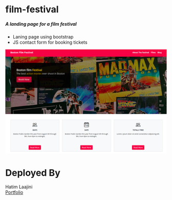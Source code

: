 # film-festival
##### A landing page for a film festival<br/>
- Laning page using bootstrap 
- JS contact form for booking tickets

<img src="https://raw.githubusercontent.com/Timjini/film-festival/master/img/film-festival.png" alt="film festival" />


# Deployed By
Hatim Laajini <br/>
<a href="https://www.devhl.dv" target="_blank">Portfolio</a>


